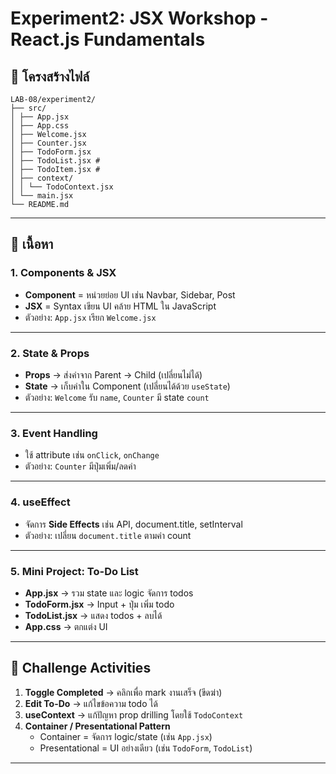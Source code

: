 # Experiment2: JSX Workshop - React.js Fundamentals

## 📂 โครงสร้างไฟล์
    LAB-08/experiment2/
    ├── src/
    │ ├── App.jsx
    │ ├── App.css
    │ ├── Welcome.jsx
    │ ├── Counter.jsx
    │ ├── TodoForm.jsx
    │ ├── TodoList.jsx #
    │ ├── TodoItem.jsx #
    │ ├── context/
    │ │ └── TodoContext.jsx
    │ └── main.jsx 
    └── README.md

---

## 📝 เนื้อหา

### 1. Components & JSX
- **Component** = หน่วยย่อย UI เช่น Navbar, Sidebar, Post  
- **JSX** = Syntax เขียน UI คล้าย HTML ใน JavaScript  
- ตัวอย่าง: `App.jsx` เรียก `Welcome.jsx`

---

### 2. State & Props
- **Props** → ส่งค่าจาก Parent → Child (เปลี่ยนไม่ได้)  
- **State** → เก็บค่าใน Component (เปลี่ยนได้ด้วย `useState`)  
- ตัวอย่าง: `Welcome` รับ `name`, `Counter` มี state `count`

---

### 3. Event Handling
- ใช้ attribute เช่น `onClick`, `onChange`  
- ตัวอย่าง: `Counter` มีปุ่มเพิ่ม/ลดค่า

---

### 4. useEffect
- จัดการ **Side Effects** เช่น API, document.title, setInterval  
- ตัวอย่าง: เปลี่ยน `document.title` ตามค่า count

---

### 5. Mini Project: To-Do List
- **App.jsx** → รวม state และ logic จัดการ todos  
- **TodoForm.jsx** → Input + ปุ่ม เพิ่ม todo  
- **TodoList.jsx** → แสดง todos + ลบได้  
- **App.css** → ตกแต่ง UI

---

## 🚀 Challenge Activities
1. **Toggle Completed** → คลิกเพื่อ mark งานเสร็จ (ขีดฆ่า)  
2. **Edit To-Do** → แก้ไขข้อความ todo ได้  
3. **useContext** → แก้ปัญหา prop drilling โดยใช้ `TodoContext`  
4. **Container / Presentational Pattern**  
   - Container = จัดการ logic/state (เช่น `App.jsx`)  
   - Presentational = UI อย่างเดียว (เช่น `TodoForm`, `TodoList`)  

---
